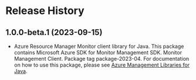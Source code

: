 # Release History

## 1.0.0-beta.1 (2023-09-15)

- Azure Resource Manager Monitor client library for Java. This package contains Microsoft Azure SDK for Monitor Management SDK. Monitor Management Client. Package tag package-2023-04. For documentation on how to use this package, please see [Azure Management Libraries for Java](https://aka.ms/azsdk/java/mgmt).
